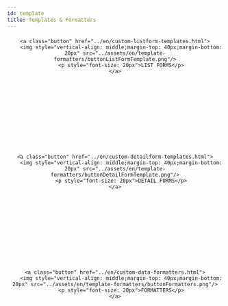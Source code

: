 ```yaml
---
id: template
title: Templates & Formatters
---
```


<div style="text-align: center; margin-top: 20px; margin-bottom: 20px; height: 250px; width: 100%">
  <pre><code>&lt;a class="button" href="../en/custom-listform-templates.html"&gt;
    &lt;img style="vertical-align: middle;margin-top: 40px;margin-bottom: 20px" src="../assets/en/template-formatters/buttonListFormTemplate.png"/&gt;
    &lt;p style="font-size: 20px"&gt;LIST FORMS&lt;/p&gt;
&lt;/a&gt;
</code></pre>
</div>

<div style="text-align: center; margin-top: 20px; margin-bottom: 20px; height: 250px; width: 100%">
  <pre><code>&lt;a class="button" href="../en/custom-detailform-templates.html"&gt;
    &lt;img style="vertical-align: middle;margin-top: 40px;margin-bottom: 20px" src="../assets/en/template-formatters/buttonDetailFormTemplate.png"/&gt;
    &lt;p style="font-size: 20px"&gt;DETAIL FORMS&lt;/p&gt;
&lt;/a&gt;
</code></pre>
</div>

<div style="text-align: center; margin-top: 20px; margin-bottom: 20px; height: 250px; width: 100%">
  <pre><code>&lt;a class="button" href="../en/custom-data-formatters.html"&gt;
    &lt;img style="vertical-align: middle;margin-top: 40px;margin-bottom: 20px" src="../assets/en/template-formatters/buttonFormatters.png"/&gt;
    &lt;p style="font-size: 20px"&gt;FORMATTERS&lt;/p&gt;
&lt;/a&gt;
</code></pre>
</div>